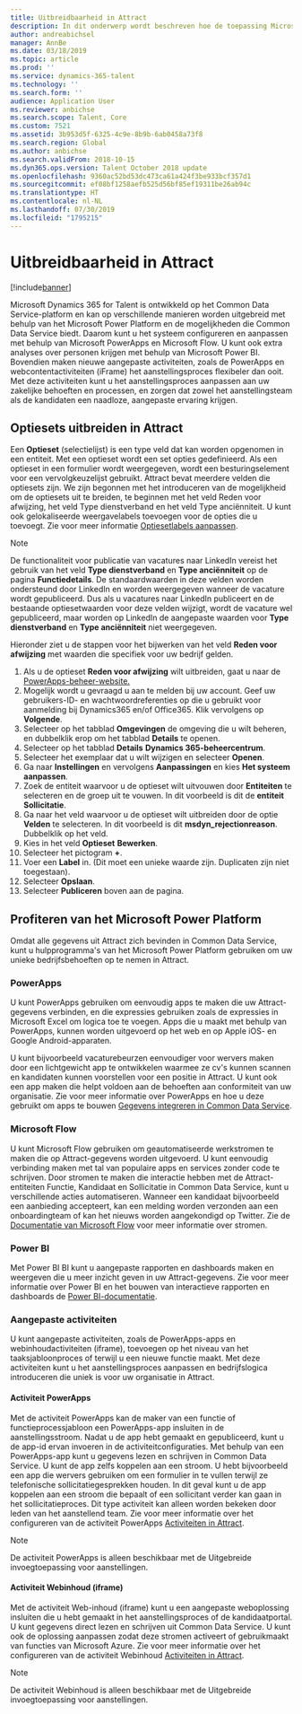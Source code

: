 ```yaml
---
title: Uitbreidbaarheid in Attract
description: In dit onderwerp wordt beschreven hoe de toepassing Microsoft Dynamics 365 for Talent - Attract kan worden uitgebreid met behulp van het Microsoft Power Platform.
author: andreabichsel
manager: AnnBe
ms.date: 03/18/2019
ms.topic: article
ms.prod: ''
ms.service: dynamics-365-talent
ms.technology: ''
ms.search.form: ''
audience: Application User
ms.reviewer: anbichse
ms.search.scope: Talent, Core
ms.custom: 7521
ms.assetid: 3b953d5f-6325-4c9e-8b9b-6ab0458a73f8
ms.search.region: Global
ms.author: anbichse
ms.search.validFrom: 2018-10-15
ms.dyn365.ops.version: Talent October 2018 update
ms.openlocfilehash: 9360ac52bd53dc473ca61a424f3be933bcf357d1
ms.sourcegitcommit: ef08bf1258aefb525d56bf85ef19311be26ab94c
ms.translationtype: HT
ms.contentlocale: nl-NL
ms.lasthandoff: 07/30/2019
ms.locfileid: "1795215"
---
```

# <a name="extensibility-in-attract"></a>Uitbreidbaarheid in Attract

[!include[banner](../includes/banner.md)]

Microsoft Dynamics 365 for Talent is ontwikkeld op het  Common Data Service-platform en kan op verschillende manieren worden uitgebreid met behulp van het Microsoft Power Platform en de mogelijkheden die Common Data Service biedt. Daarom kunt u het systeem configureren en aanpassen met behulp van Microsoft PowerApps en Microsoft Flow. U kunt ook extra analyses over personen krijgen met behulp van Microsoft Power BI. Bovendien maken nieuwe aangepaste activiteiten, zoals de PowerApps en webcontentactiviteiten (iFrame) het aanstellingsproces flexibeler dan ooit. Met deze activiteiten kunt u het aanstellingsproces aanpassen aan uw zakelijke behoeften en processen, en zorgen dat zowel het aanstellingsteam als de kandidaten een naadloze, aangepaste ervaring krijgen.

## <a name="extending-option-sets-in-attract"></a>Optiesets uitbreiden in Attract

Een **Optieset** (selectielijst) is een type veld dat kan worden opgenomen in een entiteit. Met een optieset wordt een set opties gedefinieerd. Als een optieset in een formulier wordt weergegeven, wordt een besturingselement voor een vervolgkeuzelijst gebruikt.  Attract bevat meerdere velden die optiesets zijn.  We zijn begonnen met het introduceren van de mogelijkheid om de optiesets uit te breiden, te beginnen met het veld Reden voor afwijzing, het veld Type dienstverband en het veld Type anciënniteit.   U kunt ook gelokaliseerde weergavelabels toevoegen voor de opties die u toevoegt. Zie voor meer informatie [Optiesetlabels aanpassen](https://docs.microsoft.com/powerapps/developer/common-data-service/customize-labels-support-multiple-languages).

> [!NOTE]
> De functionaliteit voor publicatie van vacatures naar LinkedIn vereist het gebruik van het veld **Type dienstverband** en **Type anciënniteit** op de pagina **Functiedetails**. De standaardwaarden in deze velden worden ondersteund door LinkedIn en worden weergegeven wanneer de vacature wordt gepubliceerd. Dus als u vacatures naar LinkedIn publiceert en de bestaande optiesetwaarden voor deze velden wijzigt, wordt de vacature wel gepubliceerd, maar worden op LinkedIn de aangepaste waarden voor **Type dienstverband** en **Type anciënniteit** niet weergegeven.  

Hieronder ziet u de stappen voor het bijwerken van het veld **Reden voor afwijzing** met waarden die specifiek voor uw bedrijf gelden.  

1. Als u de optieset **Reden voor afwijzing** wilt uitbreiden, gaat u naar de [PowerApps-beheer-website.](https://admin.powerapps.com)
2. Mogelijk wordt u gevraagd u aan te melden bij uw account. Geef uw gebruikers-ID- en wachtwoordreferenties op die u gebruikt voor aanmelding bij Dynamics365 en/of Office365. Klik vervolgens op **Volgende**.
3. Selecteer op het tabblad **Omgevingen** de omgeving die u wilt beheren, en dubbelklik erop om het tabblad **Details** te openen.
4. Selecteer op het tabblad **Details** **Dynamics 365-beheercentrum**.
5. Selecteer het exemplaar dat u wilt wijzigen en selecteer **Openen**.
6. Ga naar **Instellingen** en vervolgens **Aanpassingen** en kies **Het systeem aanpassen**.
7. Zoek de entiteit waarvoor u de optieset wilt uitvouwen door **Entiteiten** te selecteren en de groep uit te vouwen. In dit voorbeeld is dit de **entiteit Sollicitatie**.
8. Ga naar het veld waarvoor u de optieset wilt uitbreiden door de optie **Velden** te selecteren. In dit voorbeeld is dit **msdyn_rejectionreason**. Dubbelklik op het veld.
9. Kies in het veld **Optieset** **Bewerken**.
10. Selecteer het pictogram **+**.
11. Voer een **Label** in.  (Dit moet een unieke waarde zijn. Duplicaten zijn niet toegestaan).
12. Selecteer **Opslaan**.
13. Selecteer **Publiceren** boven aan de pagina.

## <a name="take-advantage-of-the-microsoft-power-platform"></a>Profiteren van het Microsoft Power Platform 

Omdat alle gegevens uit Attract zich bevinden in Common Data Service, kunt u hulpprogramma's van het Microsoft Power Platform gebruiken om uw unieke bedrijfsbehoeften op te nemen in Attract.

### <a name="powerapps"></a>PowerApps

U kunt PowerApps gebruiken om eenvoudig apps te maken die uw Attract-gegevens verbinden, en die expressies gebruiken zoals de expressies in Microsoft Excel om logica toe te voegen. Apps die u maakt met behulp van PowerApps, kunnen worden uitgevoerd op het web en op Apple iOS- en Google Android-apparaten.

U kunt bijvoorbeeld vacaturebeurzen eenvoudiger voor wervers maken door een lichtgewicht app te ontwikkelen waarmee ze cv's kunnen scannen en kandidaten kunnen voorstellen voor een positie in Attract. U kunt ook een app maken die helpt voldoen aan de behoeften aan conformiteit van uw organisatie. Zie voor meer informatie over PowerApps en hoe u deze gebruikt om apps te bouwen [Gegevens integreren in Common Data Service](https://docs.microsoft.com/powerapps).

### <a name="microsoft-flow"></a>Microsoft Flow 

U kunt Microsoft Flow gebruiken om geautomatiseerde werkstromen te maken die op Attract-gegevens worden uitgevoerd. U kunt eenvoudig verbinding maken met tal van populaire apps en services zonder code te schrijven. Door stromen te maken die interactie hebben met de Attract-entiteiten Functie, Kandidaat en Sollicitatie in Common Data Service, kunt u verschillende acties automatiseren. Wanneer een kandidaat bijvoorbeeld een aanbieding accepteert, kan een melding worden verzonden aan een onboardingteam of kan het nieuws worden aangekondigd op Twitter. Zie de  [Documentatie van Microsoft Flow](https://docs.microsoft.com/flow/) voor meer informatie over stromen.

### <a name="power-bi"></a>Power BI

Met Power BI BI kunt u aangepaste rapporten en dashboards maken en weergeven die u meer inzicht geven in uw Attract-gegevens. Zie voor meer informatie over Power BI en het bouwen van interactieve rapporten en dashboards de [Power BI-documentatie](https://docs.microsoft.com/power-bi/).

### <a name="custom-activities"></a>Aangepaste activiteiten 

U kunt aangepaste activiteiten, zoals de PowerApps-apps en webinhoudactiviteiten (iframe), toevoegen op het niveau van het taaksjabloonproces of terwijl u een nieuwe functie maakt. Met deze activiteiten kunt u het aanstellingsproces aanpassen en bedrijfslogica introduceren die uniek is voor uw organisatie in Attract.

#### <a name="powerapps-activity"></a>Activiteit PowerApps 

Met de activiteit PowerApps kan de maker van een functie of functieprocessjabloon een PowerApps-app insluiten in de aanstellingsstroom. Nadat u de app hebt gemaakt en gepubliceerd, kunt u de app-id ervan invoeren in de activiteitconfiguraties. Met behulp van een PowerApps-app kunt u gegevens lezen en schrijven in Common Data Service. U kunt de app zelfs koppelen aan een stroom. U hebt bijvoorbeeld een app die wervers gebruiken om een formulier in te vullen terwijl ze telefonische sollicitatiegesprekken houden. In dit geval kunt u de app koppelen aan een stroom die bepaalt of een sollicitant verder kan gaan in het sollicitatieproces. Dit type activiteit kan alleen worden bekeken door leden van het aanstellend team. Zie voor meer informatie over het configureren van de activiteit PowerApps [Activiteiten in Attract](./activities-attract.md).

> [!NOTE]
> De activiteit PowerApps is alleen beschikbaar met de Uitgebreide invoegtoepassing voor aanstellingen.

#### <a name="web-content-iframe-activity"></a>Activiteit Webinhoud (iframe)

Met de activiteit Web-inhoud (iframe) kunt u een aangepaste weboplossing insluiten die u hebt gemaakt in het aanstellingsproces of de kandidaatportal. U kunt gegevens direct lezen en schrijven uit Common Data Service. U kunt ook de oplossing aanpassen zodat deze stromen activeert of gebruikmaakt van functies van Microsoft Azure. Zie voor meer informatie over het configureren van de activiteit Webinhoud [Activiteiten in Attract](./activities-attract.md).

> [!NOTE]
> De activiteit Webinhoud is alleen beschikbaar met de Uitgebreide invoegtoepassing voor aanstellingen.
